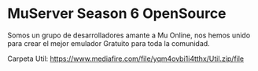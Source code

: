 # MuServer Season 6 OpenSource

Somos un grupo de desarrolladores amante a Mu Online, nos hemos unido para crear el mejor emulador Gratuito para toda la comunidad.

Carpeta Util: https://www.mediafire.com/file/yqm4ovbi1i4tthx/Util.zip/file

